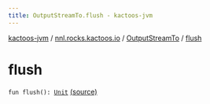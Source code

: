 ```yaml
---
title: OutputStreamTo.flush - kactoos-jvm
---
```


[kactoos-jvm](../../index.html) / [nnl.rocks.kactoos.io](../index.html) / [OutputStreamTo](index.html) / [flush](./flush.html)

# flush

`fun flush(): `[`Unit`](https://kotlinlang.org/api/latest/jvm/stdlib/kotlin/-unit/index.html) [(source)](https://github.com/neonailol/kactoos/blob/master/kactoos-jvm/src/main/kotlin/nnl/rocks/kactoos/io/OutputStreamTo.kt#L132)